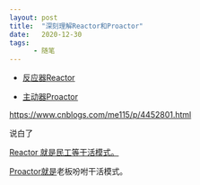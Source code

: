```yaml
---
layout: post
title:  "深刻理解Reactor和Proactor"
date:   2020-12-30
tags:
      - 随笔
---
```



-   [反应器Reactor](https://www.cnblogs.com/me115/p/4452801.html#h20)

-   [主动器Proactor](https://www.cnblogs.com/me115/p/4452801.html#h21)

https://www.cnblogs.com/me115/p/4452801.html

说白了 

[Reactor
就是民工等干活模式。](https://www.cnblogs.com/me115/p/4452801.html#h20)

[Proactor](https://www.cnblogs.com/me115/p/4452801.html#h21)[就是](https://www.cnblogs.com/me115/p/4452801.html#h20)老板吩咐干活模式。



